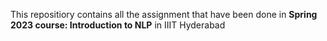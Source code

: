 This repositiory contains all the assignment that have been done in  **Spring 2023 course: Introduction to NLP** in IIIT Hyderabad
